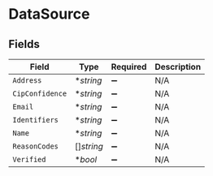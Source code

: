 # DataSource


## Fields

| Field              | Type               | Required           | Description        |
| ------------------ | ------------------ | ------------------ | ------------------ |
| `Address`          | **string*          | :heavy_minus_sign: | N/A                |
| `CipConfidence`    | **string*          | :heavy_minus_sign: | N/A                |
| `Email`            | **string*          | :heavy_minus_sign: | N/A                |
| `Identifiers`      | **string*          | :heavy_minus_sign: | N/A                |
| `Name`             | **string*          | :heavy_minus_sign: | N/A                |
| `ReasonCodes`      | []*string*         | :heavy_minus_sign: | N/A                |
| `Verified`         | **bool*            | :heavy_minus_sign: | N/A                |